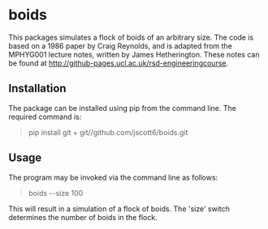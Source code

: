 # boids

This packages simulates a flock of boids of an arbitrary size. The code is based on a 1986 paper by Craig Reynolds, and is adapted from the MPHYG001 lecture notes, written by James Hetherington. These notes can be found at http://github-pages.ucl.ac.uk/rsd-engineeringcourse.

## Installation

The package can be installed using pip from the command line. The required command is:

> pip install git + git//github.com/jscott6/boids.git
## Usage

The program may be invoked via the command line as follows:

> boids --size 100

This will result in a simulation of a flock of boids. The 'size' switch determines the number of boids in the flock.
